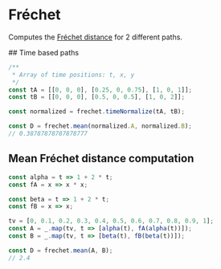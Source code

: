 # Fréchet

Computes the [Fréchet distance](https://en.wikipedia.org/wiki/Fr%C3%A9chet_distance)
for 2 different paths.

## Time based paths

```js
/**
 * Array of time positions: t, x, y
 */
const tA = [[0, 0, 0], [0.25, 0, 0.75], [1, 0, 1]];
const tB = [[0, 0, 0], [0.5, 0, 0.5], [1, 0, 2]];

const normalized = frechet.timeNormalize(tA, tB);

const D = frechet.mean(normalized.A, normalized.B);
// 0.38787878787878777
```

## Mean Fréchet distance computation

```js
const alpha = t => 1 + 2 * t;
const fA = x => x * x;

const beta = t => 1 + 2 * t;
const fB = x => x;

tv = [0, 0.1, 0.2, 0.3, 0.4, 0.5, 0.6, 0.7, 0.8, 0.9, 1];
const A = _.map(tv, t => [alpha(t), fA(alpha(t))]);
const B = _.map(tv, t => [beta(t), fB(beta(t))]);

const D = frechet.mean(A, B);
// 2.4
```